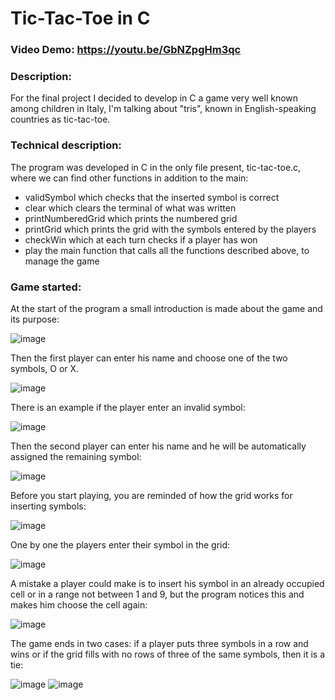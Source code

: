 # Tic-Tac-Toe in C
### Video Demo:  https://youtu.be/GbNZpgHm3qc

### Description: 
For the final project I decided to develop in C a game very well known among children in Italy, I'm talking about "tris", known in English-speaking countries as tic-tac-toe.

### Technical description:
The program was developed in C in the only file present, tic-tac-toe.c, where we can find other functions in addition to the main:

- validSymbol which checks that the inserted symbol is correct
- clear which clears the terminal of what was written
- printNumberedGrid which prints the numbered grid
- printGrid which prints the grid with the symbols entered by the players
- checkWin which at each turn checks if a player has won
- play the main function that calls all the functions described above, to manage the game
  
### Game started:
At the start of the program a small introduction is made about the game and its purpose:

![image](https://user-images.githubusercontent.com/59999571/168448706-943b6cae-a127-4f54-9045-b3a64e25c57a.png)

Then the first player can enter his name and choose one of the two symbols, O or X.

![image](https://user-images.githubusercontent.com/59999571/168448018-2452b8b0-fc8e-4fe7-b8c0-18303861cdff.png)

There is an example if the player enter an invalid symbol:

![image](https://user-images.githubusercontent.com/59999571/168448010-a6e319af-2d98-4e3f-94e7-99323d494f7d.png)

Then the second player can enter his name and he will be automatically assigned the remaining symbol:

![image](https://user-images.githubusercontent.com/59999571/168448047-6d9c8446-c4d5-4fa9-aa4d-02d8a73dac26.png)

Before you start playing, you are reminded of how the grid works for inserting symbols:

![image](https://user-images.githubusercontent.com/59999571/168448092-12059ec8-d12f-4f7c-b57d-3e0a8db9e208.png)

One by one the players enter their symbol in the grid:

![image](https://user-images.githubusercontent.com/59999571/168448461-a8283328-8f37-4673-9c59-846f64d0aec3.png)

A mistake a player could make is to insert his symbol in an already occupied cell or in a range not between 1 and 9, but the program notices this and makes him choose the cell again:

![image](https://user-images.githubusercontent.com/59999571/168448494-75dc1cce-69a2-4d56-981c-5136f2254144.png)

The game ends in two cases: if a player puts three symbols in a row and wins or if the grid fills with no rows of three of the same symbols, then it is a tie:

![image](https://user-images.githubusercontent.com/59999571/168448591-b2de3bc8-5fa6-4818-8beb-9570fdc93a39.png)
![image](https://user-images.githubusercontent.com/59999571/168448613-ca7198ab-ad99-4ad6-9522-0810245388f5.png)

